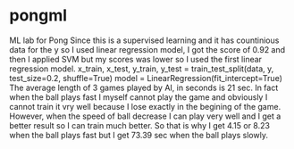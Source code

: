 # pongml
ML lab for Pong
Since this is a supervised learning and it has countinious data for the y so I used linear regression model, I got the score of 0.92 and then I applied SVM but my scores was lower so I used the first linear regression model.
x_train, x_test, y_train, y_test = train_test_split(data, y, test_size=0.2, shuffle=True)
model = LinearRegression(fit_intercept=True)
The average length of 3 games played by AI, in seconds is 21 sec.
In fact when the ball plays fast I myself cannot play the game and obviously I cannot train it vry well because I lose exactly in the begining of the game. However, when the speed of ball decrease I can play very well and I get a better result so I can train much better.
So that is why I get 4.15 or 8.23 when the ball plays fast but I get 73.39 sec when the ball plays slowly.
